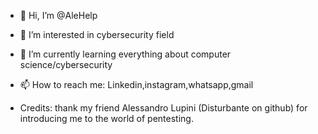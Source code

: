 - 👋 Hi, I’m @AleHelp
- 👀 I’m interested in cybersecurity field
- 🌱 I’m currently learning everything about computer science/cybersecurity
- 📫 How to reach me: Linkedin,instagram,whatsapp,gmail
  
- Credits:
    thank my friend Alessandro Lupini (Disturbante on github) for introducing me to the world of pentesting.



